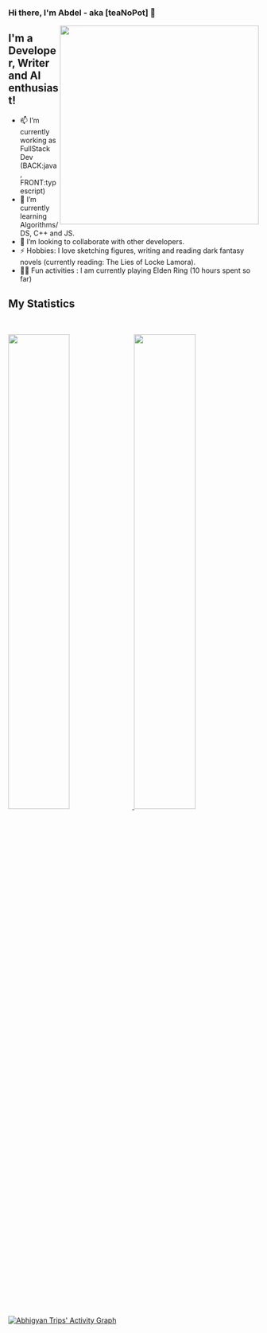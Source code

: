 ### Hi there, I'm Abdel - aka [teaNoPot] 👋

<img align="right" src="https://github-readme-stats.vercel.app/api/top-langs/?username=teaNoPot&theme=gruvbox&layout=compact&hide_border=true" width="400">

## I'm a Developer, Writer and AI enthusiast!
- 📫 I’m currently working as FullStack Dev (BACK:java, FRONT:typescript)
- 🌱 I’m currently learning Algorithms/DS, C++ and JS.
- 👯 I’m looking to collaborate with other developers.
- ⚡ Hobbies: I love sketching figures, writing and reading dark fantasy novels (currently reading: The Lies of Locke Lamora).
- 🤸‍♂️ Fun activities : I am currently playing Elden Ring (10 hours spent so far)




## My Statistics

<br/>
<p align="left">
  <a href="https://https://abdel-portfolio.netlify.app/">
  <img width="49.5%" src="https://github-readme-stats.vercel.app/api?username=teaNoPot&show_icons=true&theme=gruvbox&hide_border=true" />
    <img width="49.5%" src="https://github-readme-streak-stats.herokuapp.com/?user=teaNoPot&theme=gruvbox&hide_border=true" />
  </a>
</p>
<br>

[![Abhigyan Trips' Activity Graph](https://activity-graph.herokuapp.com/graph?username=teaNoPot&custom_title=TeaNoPot's%20Contribution%20Graph&theme=gruvbox&bg_color=282828&hide_border=true&line=d1a01f&point=c58545)](https://https://abdel-portfolio.netlify.app/)


